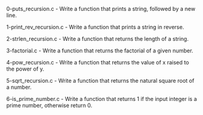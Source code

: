 0-puts_recursion.c - Write a function that prints a string, followed by a new line.

1-print_rev_recursion.c - Write a function that prints a string in reverse.

2-strlen_recursion.c - Write a function that returns the length of a string.

3-factorial.c - Write a function that returns the factorial of a given number.

4-pow_recursion.c - Write a function that returns the value of x raised to the power of y.

5-sqrt_recursion.c - Write a function that returns the natural square root of a number.

6-is_prime_number.c - Write a function that returns 1 if the input integer is a prime number, otherwise return 0.


